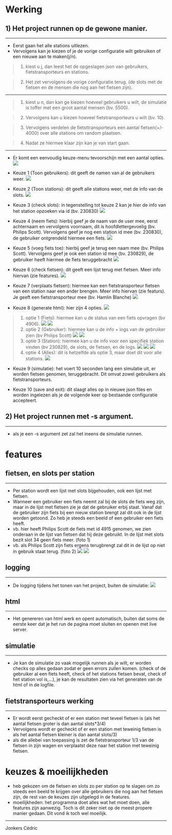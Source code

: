
# Werking

## 1) Het project runnen op de gewone manier.
***

- Eerst gaan het alle stations uitlezen.
- Vervolgens kan je kiezen of je de vorige configuratie wilt gebruiken of een nieuwe aan te maken(j/n).
> 1) kiest u j, dan leest het de opgeslagen json van gebruikers, fietstransporteurs en stations.

> 2) Het zet vervolgens de vorige configuratie terug. (de slots met de fietsen en de mensen die nog aan het fietsen zijn).
***
> 1) kiest u n, dan kan ge kiezen hoeveel gebruikers u wilt, de simulatie is toffer met een groot aantal mensen (bv. 5500).

> 2) Vervolgens kan u kiezen hoeveel fietstransporteurs u wilt (bv. 10).

> 3) Vervolgens verdelen de fietsttransporteurs een aantal fietsen(+/- 4000) over alle stations om random plaatsen.

> 4) Nadat ze hiermee klaar zijn kan je van start gaan.
***

* Er komt een eenvoudig keuze-menu tevoorschijn met een aantal opties.
![](img%5CCode_UQno9OgvkZ.png)

* Keuze 1 (Toon gebruikers): dit geeft de namen van al de gebruikers weer.
![](img%5CCode_CHUOJJU6Ua.png)

* Keuze 2 (Toon stations): dit geeft alle stations weer, met de info van de slots.
![](img%5CCode_kzIHqfB61S.png)

* Keuze 3 (check slots): in tegenstelling tot keuze 2 kan je hier de info van het station opzoeken via id (bv. 230830)
![](img%5CCode_QGoNDE2BPi.png)

* Keuze 4 (neem fiets): hierbij geef je de naam van de user mee, eerst achternaam en vervolgens voornaam, dit is hoofdlettergevoelig (bv. Philips Scott). Vervolgens geef je nog een station id mee (bv. 230830), de gebruiker ontgrendeld hiermee een fiets.
![](img%5CCode_y6Qb7eKXIo.png)

* Keuze 5 (voeg fiets toe): hierbij geef je terug een naam mee (bv. Philips Scott). Vervolgens geef je ook een station id mee (bv. 230829), de gebruiker heeft hiermee de fiets teruggebracht
![](img%5CCode_fU69oxwyFs.png)

* Keuze 6 (check fietsen): dit geeft een lijst terug met fietsen. Meer info hiervan (zie features).
![](img%5CCode_SXL9x5E0lW.png)

* Keuze 7 (verplaats fietsen): hiermee kan een fietstransporteur fietsen van een station naar een ander brengen. Meer info hiervan (zie featurs). Je geeft een fietstransporteur mee (bv. Hamlin Blanche)
![](img%5CCode_H5mckdU7Vy.png)

* Keuze 8 (generate html): hier zijn 4 opties.
![](img%5CCode_wCf6DcKz7o.png)
> 1. optie 1 (Fiets): hiermee kan u de status van een fiets opvragen (bv 4906).
![](img%5Cmsedge_VNFuwMc0op.png)
![](img%5Cmsedge_RY3Y7fEjfP.png)
> 2. optie 2 (Gebruiker): hiermee kan u de info + logs van de gebruiker zien (bv Philips Scott)
![](img%5Cmsedge_n7ckh5UhQR.png)
![](img%5Cmsedge_RY3Y7fEjfP.png)
> 3. optie 3 (Station): hiermee kan u de info voor een specifiek station vinden (bv 230829), de slots, de fietsen, en de logs.
![](img%5Cmsedge_Eol5C000mC.png)
![](img%5Cmsedge_oCsuEJhdhN.png)
![](img%5Cmsedge_DcmEGhpmhu.png)
> 4. optie 4 (Alles): dit is hetzelfde als optie 3, maar doet dit voor alle stations.
![](img%5Cmsedge_BJai2p8FwO.png)

* Keuze 9 (simulatie): het voert 10 seconden lang een simulatie uit, er worden fietsen genomen, teruggebracht. Dit omvat zowel gebruikers als fietstransporteurs.

* Keuze 10 (save and exit): dit slaagt alles op in nieuwe json files en worden ingelezen als je de volgende keer op bestaande configuratie accepteert.

## 2) Het project runnen met -s argument.
***
* als je een -s argument zet zal het ineens de simulatie runnen.

# features

## fietsen, en slots per station
***
* Per station wordt een lijst met slots bijgehouden, ook een lijst met fietsen.
* Wanneer een gebruiker een fiets neemt zal bij de slots de fiets weg zijn, maar in de lijst met fietsen zie je dat de gebruiker erbij staat. Vanaf dat de gebruiker zijn fiets bij een nieuw station brengt zal dit ook in de lijst worden getoond. Zo heb je steeds een beeld of een gebruiker een fiets heeft.
* vb. hier heeft Philips Scott de fiets met id 4915 genomen, we zien onderaan in de lijst van fietsen dat hij deze gebruikt. In de lijst met slots bezit slot 34 geen fiets meer. (foto 1)
* vb. als Philips Scott zijn fiets ergens terugbrengt zal dit in de lijst op niet in gebruik staat terug. (foto 2)
![](img%5CCode_YibJIZLrAr.png)
![](img%5CCode_IGW0xYjLAd.png)

## logging
***
* De logging tijdens het tonen van het project, buiten de simulatie:
![](img%5CCode_D8v8SaqCtT.png)

## html
***
* Het genereren van html werk en opent automatisch, buiten dat soms de eerste keer dat je het run de pagina moet sluiten en openen met live server. 

## simulatie
***
* Je kan de simulatie zo vaak mogelijk runnen als je wilt, er worden checks op alles gedaan zodat er geen errors zullen komen. (check of de gebruiker al een fiets heeft, check of het stations fietsen bevat, check of het station vol is,...), je kan de resultaten zien via het generaten van de html of in de logfile.

## fietstransporteurs werking
***
* Er wordt eerst gecheckt of er een station met teveel fietsen is (als het aantal fietsen groter is dan aantal slots*3/4)
* Vervolgens wordt er gecheckt of er een station met teweinig fietsen is als het aantal fietsen kleiner is dan aantal slots/3)
* als die allebei van toepassing is zet de fietstransporteur 1/3 van de fietsen in zijn wagen en verplaatst deze naar het station met teweinig fietsen.

# keuzes & moeilijkheden

* heb gekozen om de fietsen en slots zo per station op te slagen om zo steeds een beeld te krijgen over alle gebruikers die nog aan het fietsen zijn, de rest van de keuzes zijn uitgelegd in de features.
* moeilijkheden: het programma doet alles wat het moet doen, alle features zijn aanwezig. Toch is dit zeker niet op de meest propere manier gedaan. Dit vond ik toch wel moeilijk.

***
Jonkers Cédric

